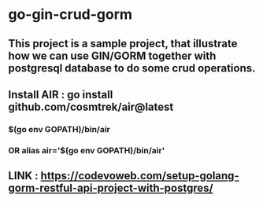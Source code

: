 # go-gin-crud-gorm
## This project is a sample project, that illustrate how we can use GIN/GORM together with postgresql database to do some crud operations. 
## Install AIR : go install github.com/cosmtrek/air@latest
### $(go env GOPATH)/bin/air
### OR alias air='$(go env GOPATH)/bin/air'


## LINK : https://codevoweb.com/setup-golang-gorm-restful-api-project-with-postgres/ 